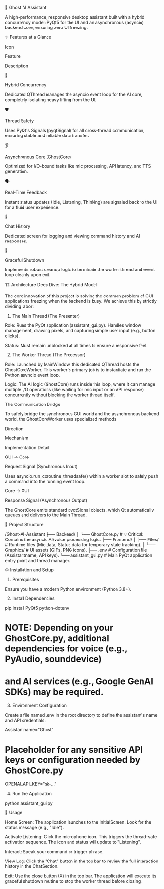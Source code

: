 👻 Ghost AI Assistant

A high-performance, responsive desktop assistant built with a hybrid concurrency model: PyQt5 for the UI and an asynchronous (asyncio) backend core, ensuring zero UI freezing.

✨ Features at a Glance

Icon

Feature

Description

🚀

Hybrid Concurrency

Dedicated QThread manages the asyncio event loop for the AI core, completely isolating heavy lifting from the UI.

🛡️

Thread Safety

Uses PyQt's Signals (pyqtSignal) for all cross-thread communication, ensuring stable and reliable data transfer.

👂

Asynchronous Core (GhostCore)

Optimized for I/O-bound tasks like mic processing, API latency, and TTS generation.

🗣️

Real-Time Feedback

Instant status updates (Idle, Listening, Thinking) are signaled back to the UI for a fluid user experience.

💬

Chat History

Dedicated screen for logging and viewing command history and AI responses.

🧹

Graceful Shutdown

Implements robust cleanup logic to terminate the worker thread and event loop cleanly upon exit.

🏗️ Architecture Deep Dive: The Hybrid Model

The core innovation of this project is solving the common problem of GUI applications freezing when the backend is busy. We achieve this by strictly dividing labor:

1. The Main Thread (The Presenter)

Role: Runs the PyQt application (assistant_gui.py). Handles window management, drawing pixels, and capturing simple user input (e.g., button clicks).

Status: Must remain unblocked at all times to ensure a responsive feel.

2. The Worker Thread (The Processor)

Role: Launched by MainWindow, this dedicated QThread hosts the GhostCoreWorker. This worker's primary job is to instantiate and run the Python asyncio event loop.

Logic: The AI logic (GhostCore) runs inside this loop, where it can manage multiple I/O operations (like waiting for mic input or an API response) concurrently without blocking the worker thread itself.

The Communication Bridge

To safely bridge the synchronous GUI world and the asynchronous backend world, the GhostCoreWorker uses specialized methods:

Direction

Mechanism

Implementation Detail

GUI → Core

Request Signal (Synchronous Input)

Uses asyncio.run_coroutine_threadsafe() within a worker slot to safely push a command into the running event loop.

Core → GUI

Response Signal (Asynchronous Output)

The GhostCore emits standard pyqtSignal objects, which Qt automatically queues and delivers to the Main Thread.

📁 Project Structure

/Ghost-AI-Assistant
├── Backend/
│   └── GhostCore.py       # 💡 Critical: Contains the asyncio AI/voice processing logic.
├── Frontend/
│   ├── Files/             # Runtime files (Mic.data, Status.data for temporary state tracking).
│   └── Graphics/          # UI assets (GIFs, PNG icons).
├── .env                   # Configuration file (Assistantname, API keys).
└── assistant_gui.py       # Main PyQt application entry point and thread manager.


⚙️ Installation and Setup

1. Prerequisites

Ensure you have a modern Python environment (Python 3.8+).

2. Install Dependencies

pip install PyQt5 python-dotenv
# NOTE: Depending on your GhostCore.py, additional dependencies for voice (e.g., PyAudio, sounddevice)
# and AI services (e.g., Google GenAI SDKs) may be required.


3. Environment Configuration

Create a file named .env in the root directory to define the assistant's name and API credentials:

Assistantname="Ghost"
# Placeholder for any sensitive API keys or configuration needed by GhostCore.py
OPENAI_API_KEY="sk-..."


4. Run the Application

python assistant_gui.py


🎤 Usage

Home Screen: The application launches to the InitialScreen. Look for the status message (e.g., "Idle").

Activate Listening: Click the microphone icon. This triggers the thread-safe activation sequence. The icon and status will update to "Listening".

Interact: Speak your command or trigger phrase.

View Log: Click the "Chat" button in the top bar to review the full interaction history in the ChatSection.

Exit: Use the close button (X) in the top bar. The application will execute its graceful shutdown routine to stop the worker thread before closing.
